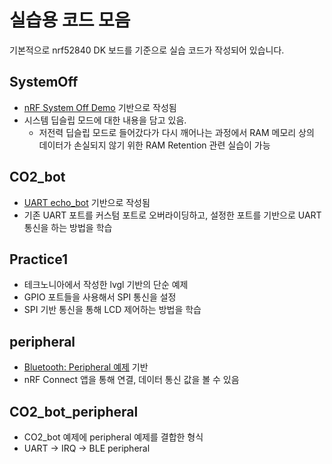# 실습용 코드 모음

기본적으로 nrf52840 DK 보드를 기준으로 실습 코드가 작성되어 있습니다.

## SystemOff

- [nRF System Off Demo](https://github.com/zephyrproject-rtos/zephyr/tree/main/samples/boards/nrf/system_off) 기반으로 작성됨
- 시스템 딥슬립 모드에 대한 내용을 담고 있음.
    - 저전력 딥슬립 모드로 들어갔다가 다시 깨어나는 과정에서 RAM 메모리 상의 데이터가 손실되지 않기 위한 RAM Retention 관련 실습이 가능

## CO2_bot

- [UART echo_bot](https://github.com/zephyrproject-rtos/zephyr/tree/v3.2.0/samples/drivers/uart/echo_bot) 기반으로 작성됨
- 기존 UART 포트를 커스텀 포트로 오버라이딩하고, 설정한 포트를 기반으로 UART 통신을 하는 방법을 학습

## Practice1

- 테크노니아에서 작성한 lvgl 기반의 단순 예제
- GPIO 포트들을 사용해서 SPI 통신을 설정
- SPI 기반 통신을 통해 LCD 제어하는 방법을 학습

## peripheral

- [Bluetooth: Peripheral 예제](https://github.com/zephyrproject-rtos/zephyr/tree/v3.2.0/samples/bluetooth/peripheral) 기반
- nRF Connect 앱을 통해 연결, 데이터 통신 값을 볼 수 있음

## CO2_bot_peripheral

- CO2_bot 예제에 peripheral 예제를 결합한 형식
- UART -> IRQ -> BLE peripheral
